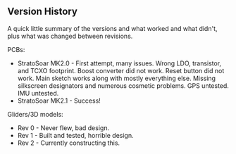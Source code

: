 ## Version History

A quick little summary of the versions and what worked and what didn't, plus what was changed between revisions.

PCBs:
- StratoSoar MK2.0 - First attempt, many issues. Wrong LDO, transistor, and TCXO footprint. Boost converter did not work. Reset button did not work. Main sketch works along with mostly everything else. Missing silkscreen designators and numerous cosmetic problems. GPS untested. IMU untested.
- StratoSoar MK2.1 - Success!

Gliders/3D models:
- Rev 0 - Never flew, bad design.
- Rev 1 - Built and tested, horrible design.
- Rev 2 - Currently constructing this.